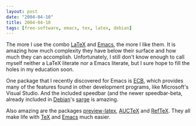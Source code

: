 ```yaml
---
layout: post
date: "2004-04-10"
title: 2004-04-10
tags: [free-software, emacs, tex, latex, debian]
---
```

The more I use the combo [LaTeX](http://www.latex-project.org/) and
[Emacs](http://www.emacswiki.org/), the more I like them. It is
amazing how much complexity they have below their surface and how
much they can accomplish. Unfortunately, I still don't know enough
to call myself neither a LaTeX literate nor a Emacs literate, but I
sure hope to fill the holes in my education soon.

One package that I recently discovered for Emacs is
[ECB](http://ecb.sf.net/), which provides many of the features
found in other development programs, like Microsoft's Visual
Studio. And the included speedbar (and the newer speedbar-beta,
already included in [Debian](http://www.debian.org/)'s
[sarge](http://www.debian.org/releases/sarge/) is amazing.

Also amazing are the packages
[preview-latex](http://preview-latex.sf.net/),
[AUCTeX](http://www.gnu.org/software/auctex/) and
[RefTeX](http://zon.astro.uva.nl/~dominik/Tools/reftex/). They all
make life with [TeX](http://www.tug.org/) and
[Emacs](http://www.emacswiki.org/) much easier.


